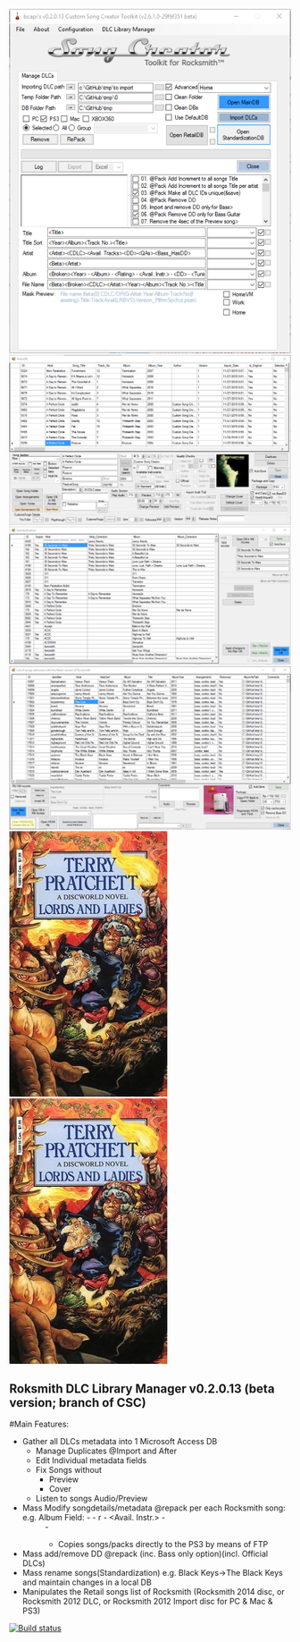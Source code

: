 ![Rksmith DLC Library Manager](/RocksmithTookitGUI/DLCManager/Screenshot1.png?raw=true "Rksmith DLC Library Manager Import&Pack")
![Rksmith DLC Library Manager](/RocksmithTookitGUI/DLCManager/Screenshot2.png?raw=true "Song Metadata DB Screen")
![Rksmith DLC Library Manager](/RocksmithTookitGUI/DLCManager/Screenshot3.png?raw=true "Song Metadata Standardization Screen")
![Rksmith DLC Library Manager](/RocksmithTookitGUI/DLCManager/Screenshot4.png?raw=true "Rocksmith Retail Manipulation Screen")
![Rksmith DLC Library Manager](/RocksmithTookitGUI/DLCManager/Screenshot5.png?raw=true "Duplicate Management")
![Rksmith DLC Library Manager](/RocksmithTookitGUI/DLCManager/Screenshot6.png?raw=true "Rocksmith Sample")


## Roksmith DLC Library Manager v0.2.0.13 (beta version; branch of CSC)
#Main Features:
- Gather all DLCs metadata into 1 Microsoft Access DB
	- Manage Duplicates @Import and After
	- Edit Individual metadata fields
	- Fix Songs without
		- Preview
		- Cover
	- Listen to songs Audio/Preview
- Mass Modify songdetails/metadata @repack per each Rocksmith song: e.g. Album Field: <Broken><Year> - <Album> - r<Rating> - <Avail. Instr.> - <DD> - <Tuning>
	- Copies songs/packs directly to the PS3 by means of FTP
- Mass add/remove DD @repack (inc. Bass only option)(incl. Official DLCs)
- Mass rename songs(Standardization) e.g. Black Keys->The Black Keys and maintain changes in a local DB
- Manipulates the Retail songs list of Rocksmith (Rocksmith 2014 disc, or Rocksmith 2012 DLC, or Rocksmith 2012 Import disc for PC & Mac & PS3)


[![Build status](https://ci.appveyor.com/api/projects/status/olxik31du2rhd8dn/branch/master?svg=true)](https://ci.appveyor.com/project/rscustom/rocksmith-custom-song-toolkit/branch/master)
